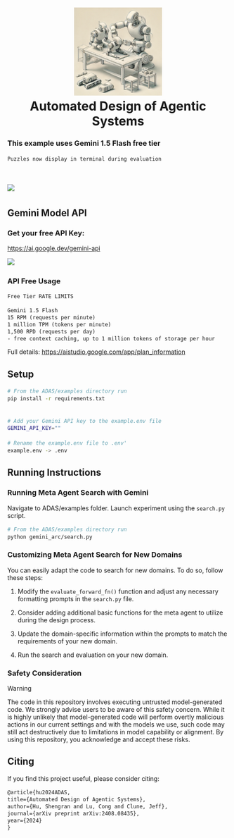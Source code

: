 <h1 align="center">
  <img src="../../misc/art_fig.png" width="200" /></a><br>
  <b>Automated Design of Agentic Systems</b><br>
</h1>

### This example uses Gemini 1.5 Flash free tier

```Puzzles now display in terminal during evaluation```
<h1 align="left">
  <img src="misc/terminal_logs2.png" width="600" /></a><br>
</h1>



## Gemini Model API 

### Get your free API Key:   
<a href="https://ai.google.dev/gemini-api">https://ai.google.dev/gemini-api</a>


<p align="left">
<img src="misc/gemini_key.png"  width="600"/></a><br>
</p>

### API Free Usage
```
Free Tier RATE LIMITS  

Gemini 1.5 Flash
15 RPM (requests per minute)
1 million TPM (tokens per minute)
1,500 RPD (requests per day)
- free context caching, up to 1 million tokens of storage per hour
```
Full details:
https://aistudio.google.com/app/plan_information


## Setup
```bash
# From the ADAS/examples directory run
pip install -r requirements.txt


# Add your Gemini API key to the example.env file
GEMINI_API_KEY=""

# Rename the example.env file to .env'
example.env -> .env
```

## Running Instructions

### Running Meta Agent Search with Gemini

Navigate to ADAS/examples folder. Launch experiment using the `search.py` script.

```bash
# From the ADAS/examples directory run
python gemini_arc/search.py
```

### Customizing Meta Agent Search for New Domains

You can easily adapt the code to search for new domains. To do so, follow these steps:

1. Modify the `evaluate_forward_fn()` function and adjust any necessary formatting prompts in the `search.py` file. 

2. Consider adding additional basic functions for the meta agent to utilize during the design process.

3. Update the domain-specific information within the prompts to match the requirements of your new domain.

4. Run the search and evaluation on your new domain.

### Safety Consideration
> [!WARNING]  
> The code in this repository involves executing untrusted model-generated code. We strongly advise users to be aware of this safety concern. While it is highly unlikely that model-generated code will perform overtly malicious actions in our current settings and with the models we use, such code may still act destructively due to limitations in model capability or alignment. By using this repository, you acknowledge and accept these risks.


## Citing
If you find this project useful, please consider citing:
```
@article{hu2024ADAS,
title={Automated Design of Agentic Systems},
author={Hu, Shengran and Lu, Cong and Clune, Jeff},
journal={arXiv preprint arXiv:2408.08435},
year={2024}
}
```
